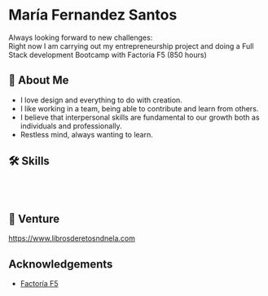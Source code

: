 # María Fernandez Santos

Always looking forward to new challenges:<br>
Right now I am carrying out my entrepreneurship project and doing a Full Stack development Bootcamp with Factoria F5 (850 hours)

## 🚀 About Me
-  I love design and everything to do with creation.
-  I like working in a team, being able to contribute and learn from others.
-  I believe that interpersonal skills are fundamental to our growth both as individuals and professionally.
-  Restless mind, always wanting to learn.


## 🛠 Skills

<br>

<br>




## 🔗 Venture

https://www.librosderetosndnela.com




## Acknowledgements

 - [Factoría F5](https://factoriaf5.org/)
